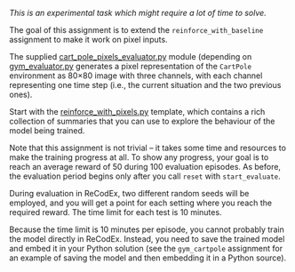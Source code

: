 _This is an experimental task which might require a lot of time to solve._

The goal of this assignment is to extend the `reinforce_with_baseline`
assignment to make it work on pixel inputs.

The supplied [cart_pole_pixels_evaluator.py](https://github.com/ufal/npfl114/tree/master/labs/12/cart_pole_pixels_evaluator.py)
module (depending on [gym_evaluator.py](https://github.com/ufal/npfl114/tree/master/labs/11/gym_evaluator.py)
generates a pixel representation of the `CartPole` environment
as 80×80 image with three channels, with each channel representing one time step
(i.e., the current situation and the two previous ones).

Start with the [reinforce_with_pixels.py](https://github.com/ufal/npfl114/tree/master/labs/12/reinforce_with_pixels.py)
template, which contains a rich collection of summaries that you can use to
explore the behaviour of the model being trained.

Note that this assignment is not trivial – it takes some time and resources to
make the training progress at all. To show any progress, your goal is to
reach an average reward of 50 during 100 evaluation episodes. As before, the
evaluation period begins only after you call `reset` with `start_evaluate`.

During evaluation in ReCodEx, two different random seeds will be employed, and
you will get a point for each setting where you reach the required reward.
The time limit for each test is 10 minutes.

Because the time limit is 10 minutes per episode, you cannot probably train
the model directly in ReCodEx. Instead, you need to save the trained model and embed
it in your Python solution (see the `gym_cartpole` assignment for an example
of saving the model and then embedding it in a Python source).
